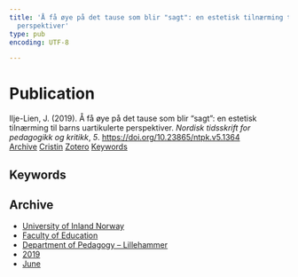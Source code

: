 ```yaml
---
title: 'Å få øye på det tause som blir "sagt": en estetisk tilnærming til barns uartikulerte
  perspektiver'
type: pub
encoding: UTF-8

---
```

<h1>Publication</h1>
<article id="csl-bib-container-UXYA22XH" class="csl-bib-container">
  <div class="csl-bib-body"> <div class="csl-entry">Ilje-Lien, J. (2019). Å få øye på det tause som blir “sagt”: en estetisk tilnærming til barns uartikulerte perspektiver. <i>Nordisk tidsskrift for pedagogikk og kritikk</i>, <i>5</i>. <a href="https://doi.org/10.23865/ntpk.v5.1364">https://doi.org/10.23865/ntpk.v5.1364</a></div> </div>
  <div class="csl-bib-buttons">
    <a href="#taxonomy-article-UXYA22XH" alt="archive" class="csl-bib-button">Archive</a>
    <a href="https://app.cristin.no/results/show.jsf?id=1707781" alt="Cristin" class="csl-bib-button">Cristin</a>
    <a href="http://zotero.org/groups/5881554/items/UXYA22XH" alt="Zotero" class="csl-bib-button">Zotero</a>
    <a href="#keywords-article-UXYA22XH" alt="keywords" class="csl-bib-button">Keywords</a>
  </div>
  <div id="csl-bib-meta-container-UXYA22XH"></div>
</article>
<div id="csl-bib-meta-UXYA22XH" class="csl-bib-meta">
  <article id="keywords-article-UXYA22XH" class="keywords-article">
    <h1>Keywords</h1>
    
  </article>
  <article id="taxonomy-article-UXYA22XH" class="taxonomy-article">
    <h1>Archive</h1>
    <ul>
      <li><a href="{{< params subfolder >}}en/archive/?key=3DCRN523">University of Inland Norway</a></li>
      <li><a href="{{< params subfolder >}}en/archive/?key=WYNZA47F">Faculty of Education</a></li>
      <li><a href="{{< params subfolder >}}en/archive/?key=L8MA547R">Department of Pedagogy – Lillehammer</a></li>
      <li><a href="{{< params subfolder >}}en/archive/?key=GVCKFHWP">2019</a></li>
      <li><a href="{{< params subfolder >}}en/archive/?key=KYXTAJJ5">June</a></li>
    </ul>
  </article>
</div>
